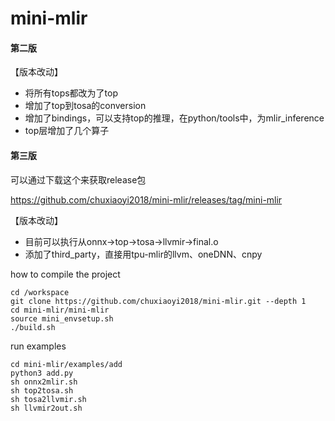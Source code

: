 # mini-mlir

#### 第二版

【版本改动】
* 将所有tops都改为了top
* 增加了top到tosa的conversion
* 增加了bindings，可以支持top的推理，在python/tools中，为mlir_inference
* top层增加了几个算子


#### 第三版

可以通过下载这个来获取release包

https://github.com/chuxiaoyi2018/mini-mlir/releases/tag/mini-mlir

【版本改动】
* 目前可以执行从onnx->top->tosa->llvmir->final.o
* 添加了third_party，直接用tpu-mlir的llvm、oneDNN、cnpy


how to compile the project
```
cd /workspace
git clone https://github.com/chuxiaoyi2018/mini-mlir.git --depth 1
cd mini-mlir/mini-mlir
source mini_envsetup.sh
./build.sh
```

run examples
```
cd mini-mlir/examples/add
python3 add.py
sh onnx2mlir.sh
sh top2tosa.sh
sh tosa2llvmir.sh
sh llvmir2out.sh
```
